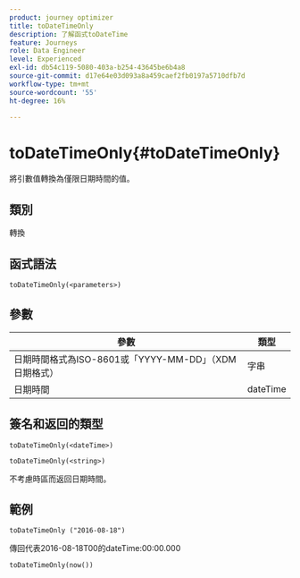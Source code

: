 ```yaml
---
product: journey optimizer
title: toDateTimeOnly
description: 了解函式toDateTime
feature: Journeys
role: Data Engineer
level: Experienced
exl-id: db54c119-5080-403a-b254-43645be6b4a8
source-git-commit: d17e64e03d093a8a459caef2fb0197a5710dfb7d
workflow-type: tm+mt
source-wordcount: '55'
ht-degree: 16%

---
```


# toDateTimeOnly{#toDateTimeOnly}

將引數值轉換為僅限日期時間的值。

## 類別

轉換

## 函式語法

`toDateTimeOnly(<parameters>)`

## 參數

| 參數 | 類型 |
|-----------|------------------|
| 日期時間格式為ISO-8601或「YYYY-MM-DD」（XDM日期格式） | 字串 |
| 日期時間 | dateTime |

## 簽名和返回的類型

`toDateTimeOnly(<dateTime>)`

`toDateTimeOnly(<string>)`
<!--`toDateTimeOnly(<integer>,<integer>,<integer>)`
`toDateTimeOnly(<integer>,<integer>,<integer>,<integer>,<integer>,<integer>)`-->

不考慮時區而返回日期時間。

## 範例

`toDateTimeOnly ("2016-08-18")`

傳回代表2016-08-18T00的dateTime:00:00.000

`toDateTimeOnly(now())`

<!--`toDateTimeOnly(2016,8,18,23,17,59)`

Returns 2016-08-18T23:17:59.000.

`toDateTimeOnly(2016,8,18)`

Returns 2016-08-18T00:00:00.000.-->
